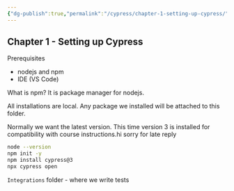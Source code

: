 ```yaml
---
{"dg-publish":true,"permalink":"/cypress/chapter-1-setting-up-cypress/","tags":["cypress"]}
---
```


## Chapter 1 - Setting up Cypress

Prerequisites

- nodejs and npm
- IDE (VS Code)

What is npm? It is package manager for nodejs.

All installations are local. Any package we installed will be attached to this folder. 

Normally we want the latest version. This time version 3 is installed for compatibility with course instructions.hi sorry for late reply

```bash
node --version 
npm init -y      
npm install cypress@3
npx cypress open
```

`Integrations` folder - where we write tests
